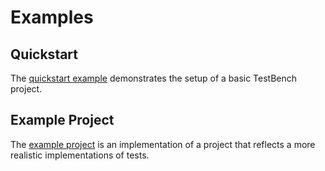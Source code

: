 # Examples

## Quickstart

The [quickstart example](./quickstart.md) demonstrates the setup of a basic TestBench project.

## Example Project

The [example project](./example-projects.md) is an implementation of a project that reflects a more realistic implementations of tests.
